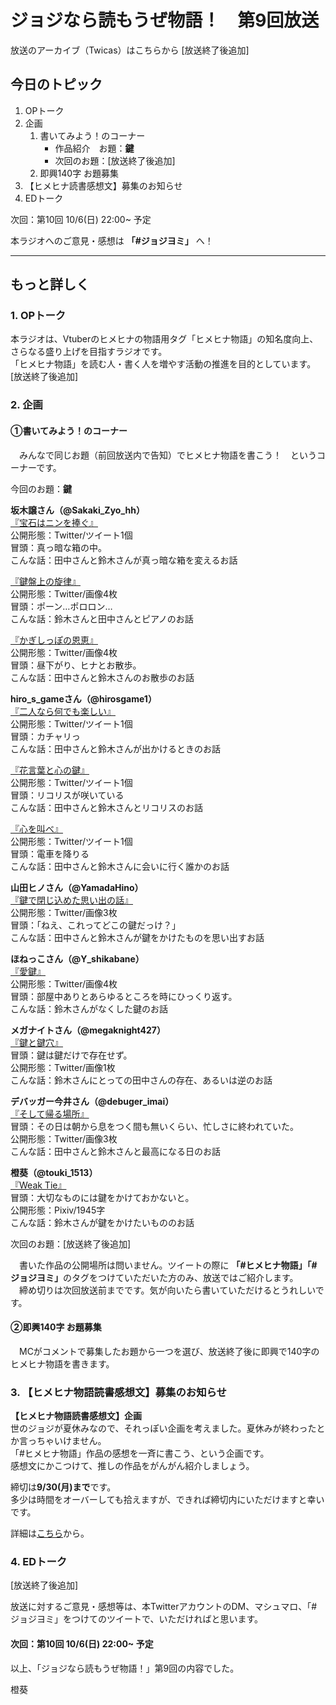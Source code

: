# ジョジなら読もうぜ物語！　第9回放送

放送のアーカイブ（Twicas）はこちらから [放送終了後追加]

## 今日のトピック
1. OPトーク
1. 企画
    1. 書いてみよう！のコーナー
        - 作品紹介　お題：<b>鍵</b>
        - 次回のお題：<b></b>[放送終了後追加]
    1. 即興140字 お題募集
1. 【ヒメヒナ読書感想文】募集のお知らせ
1. EDトーク

次回：第10回 10/6(日) 22:00~ 予定

本ラジオへのご意見・感想は **「#ジョジヨミ」** へ！

---

## もっと詳しく
### 1. OPトーク

本ラジオは、Vtuberのヒメヒナの物語用タグ「ヒメヒナ物語」の知名度向上、さらなる盛り上げを目指すラジオです。  
「ヒメヒナ物語」を読む人・書く人を増やす活動の推進を目的としています。  
[放送終了後追加]

### 2. 企画
#### ①書いてみよう！のコーナー
　みんなで同じお題（前回放送内で告知）でヒメヒナ物語を書こう！　というコーナーです。

今回のお題：<b>鍵</b>

**坂木譲さん（@Sakaki_Zyo_hh）**  
[『宝石はニンを捧ぐ』](https://twitter.com/Sakaki_Zyo_hh/status/1175770807445811203?s=20)  
公開形態：Twitter/ツイート1個  
冒頭：真っ暗な箱の中。  
こんな話：田中さんと鈴木さんが真っ暗な箱を変えるお話  

[『鍵盤上の旋律』](https://twitter.com/Sakaki_Zyo_hh/status/1176885669513220096?s=20)  
公開形態：Twitter/画像4枚  
冒頭：ポーン…ポロロン…  
こんな話：鈴木さんと田中さんとピアノのお話  

[『かぎしっぽの恩恵』](https://twitter.com/Sakaki_Zyo_hh/status/1177190649033945088?s=20)  
公開形態：Twitter/画像4枚  
冒頭：昼下がり、ヒナとお散歩。  
こんな話：田中さんと鈴木さんのお散歩のお話  

**hiro_s_gameさん（@hirosgame1）**  
[『二人なら何でも楽しい』](https://twitter.com/hirosgame1/status/1175771987823587329?s=20)  
公開形態：Twitter/ツイート1個  
冒頭：カチャリっ  
こんな話：田中さんと鈴木さんが出かけるときのお話  

[『花言葉と心の鍵』](https://twitter.com/hirosgame1/status/1176196464139091970?s=20)  
公開形態：Twitter/ツイート1個  
冒頭：リコリスが咲いている  
こんな話：田中さんと鈴木さんとリコリスのお話  

[『心を叫べ』](https://twitter.com/hirosgame1/status/1176821422536065024?s=20)  
公開形態：Twitter/ツイート1個  
冒頭：電車を降りる  
こんな話：田中さんと鈴木さんに会いに行く誰かのお話  

**山田ヒノさん（@YamadaHino）**  
[『鍵で閉じ込めた思い出の話』](https://twitter.com/YamadaHino/status/1175788076934651906?s=20)  
公開形態：Twitter/画像3枚  
冒頭：「ねえ、これってどこの鍵だっけ？」  
こんな話：田中さんと鈴木さんが鍵をかけたものを思い出すお話  

**ほねっこさん（@Y_shikabane）**  
[『愛鍵』](https://twitter.com/Y_shikabane/status/1176864126070448130?s=20)  
公開形態：Twitter/画像4枚  
冒頭：部屋中ありとあらゆるところを時にひっくり返す。  
こんな話：鈴木さんがなくした鍵のお話  

**メガナイトさん（@megaknight427）**  
[『鍵と鍵穴』](https://twitter.com/megaknight427/status/1177196440541483008?s=20)  
冒頭：鍵は鍵だけで存在せず。  
公開形態：Twitter/画像1枚  
こんな話：鈴木さんにとっての田中さんの存在、あるいは逆のお話

**デバッガー今井さん（@debuger_imai）**  
[『そして帰る場所』](https://twitter.com/debuger_imai/status/1177332945587073026?s=20)  
冒頭：その日は朝から息をつく間も無いくらい、忙しさに終われていた。  
公開形態：Twitter/画像3枚  
こんな話：田中さんと鈴木さんと最高になる日のお話  

**橙葵（@touki_1513）**  
[『Weak Tie』](https://twitter.com/touki_1513/status/1178260822302134272?s=20)  
冒頭：大切なものには鍵をかけておかないと。  
公開形態：Pixiv/1945字  
こんな話：鈴木さんが鍵をかけたいもののお話  

次回のお題：<b></b>[放送終了後追加]  

　書いた作品の公開場所は問いません。ツイートの際に <b>「#ヒメヒナ物語」「#ジョジヨミ」</b>のタグをつけていただいた方のみ、放送ではご紹介します。  
　締め切りは次回放送前までです。気が向いたら書いていただけるとうれしいです。

#### ②即興140字 お題募集
　MCがコメントで募集したお題から一つを選び、放送終了後に即興で140字のヒメヒナ物語を書きます。

### 3. 【ヒメヒナ物語読書感想文】募集のお知らせ
<b>【ヒメヒナ物語読書感想文】企画</b>  
世のジョジが夏休みなので、それっぽい企画を考えました。夏休みが終わったとか言っちゃいけません。  
「#ヒメヒナ物語」作品の感想を一斉に書こう、という企画です。  
感想文にかこつけて、推しの作品をがんがん紹介しましょう。

締切は**9/30(月)まで**です。  
多少は時間をオーバーしても拾えますが、できれば締切内にいただけますと幸いです。

詳細は[こちら](../kansou.md)から。

### 4. EDトーク
[放送終了後追加]

放送に対するご意見・感想等は、本TwitterアカウントのDM、マシュマロ、「#ジョジヨミ」をつけてのツイートで、いただければと思います。

#### 次回：第10回 10/6(日) 22:00~ 予定

以上、「ジョジなら読もうぜ物語！」第9回の内容でした。

橙葵
